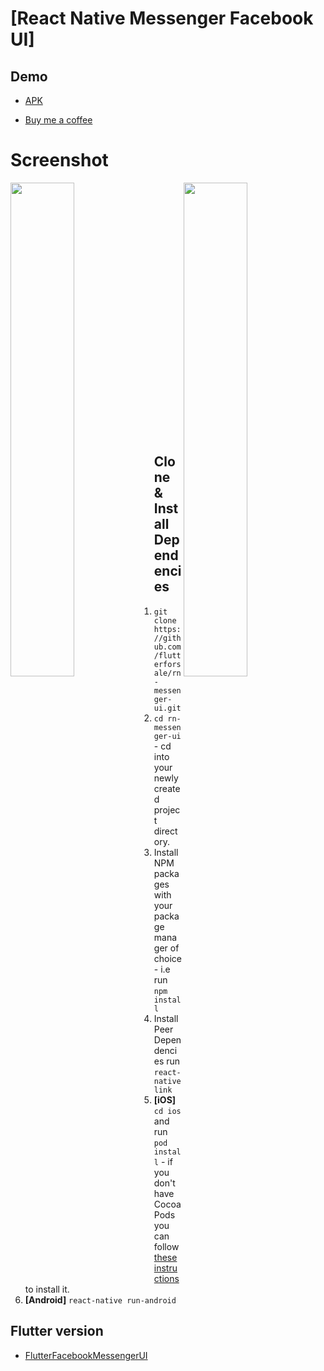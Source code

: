 # [React Native Messenger Facebook UI]

## Demo
- [APK](https://drive.google.com/file/d/12aYyuaAHDJ4rh-byKjuKWfd7jYYS8Srl/view?usp=sharing)

- [Buy me a coffee](https://www.buymeacoffee.com/flutterforsale)

# Screenshot
<div>
    <img src=".stories_shot.jpeg" width="45%" align="left" />
    <img src=".chat_shot.jpeg" width="45%" align="right" /> 
<div>

<br/><br/><br/><br/><br/><br/><br/><br/><br/><br/>

<br/><br/><br/><br/><br/><br/><br/><br/><br/><br/><br/><br/><br/>

## Clone & Install Dependencies

1) `git clone https://github.com/flutterforsale/rn-messenger-ui.git`
2) `cd rn-messenger-ui` - cd into your newly created project directory.
3) Install NPM packages with your package manager of choice - i.e run `npm install`
4) Install Peer Dependencies run `react-native link`
5) **[iOS]** `cd ios` and run `pod install` - if you don't have CocoaPods you can follow [these instructions](https://guides.cocoapods.org/using/getting-started.html#getting-started) to install it.
6) **[Android]** `react-native run-android`


## Flutter version

- [FlutterFacebookMessengerUI](https://github.com/flutterforsale/flutter-messenger-ui)
